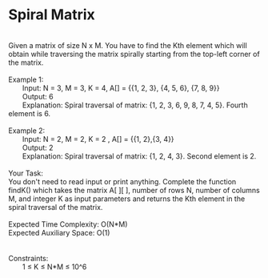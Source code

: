 <h1>Spiral Matrix</h1>
<p><br>
Given a matrix of size N x M. You have to find the Kth element which will obtain while traversing the matrix spirally starting from the top-left corner of the matrix.<br>
<br>
Example 1:<br>
&emsp;&emsp;Input: N = 3, M = 3, K = 4, A[] = {{1, 2, 3}, {4, 5, 6}, {7, 8, 9}}<br>
&emsp;&emsp;Output: 6<br>
&emsp;&emsp;Explanation: Spiral traversal of matrix: {1, 2, 3, 6, 9, 8, 7, 4, 5}. Fourth element is 6.<br>
<br>
Example 2:<br>
&emsp;&emsp;Input: N = 2, M = 2, K = 2 , A[] = {{1, 2},{3, 4}}<br> 
&emsp;&emsp;Output: 2<br>
&emsp;&emsp;Explanation: Spiral traversal of matrix: {1, 2, 4, 3}. Second element is 2.<br>
<br>
Your Task:<br>  
You don't need to read input or print anything. Complete the function findK() which takes the matrix A[ ][ ], number of rows N, number of columns M, and integer K as input parameters and returns the Kth element in the spiral traversal of the matrix.<br>
<br>
Expected Time Complexity: O(N*M)<br>
Expected Auxiliary Space: O(1)<br>
<br>
<br>
Constraints:<br>
&emsp;&emsp;1 ≤ K ≤ N*M ≤ 10^6<br>
<br></p>
